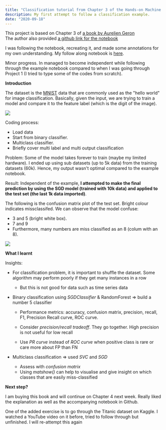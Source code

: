 ```yaml
---
title: "Classification tutorial from Chapter 3 of the Hands-on Machine Learning book"
description: My first attempt to follow a classification example.
date: "2020-09-18"
---
```


This project is based on Chapter 3 of [a book by Aurelien Geron](https://www.oreilly.com/library/view/hands-on-machine-learning/9781492032632/)  
The author also provided [a github link for the notebook](https://github.com/ageron/handson-ml2)

I was following the notebook, recreating it, and made some annotations for my own understanding. My follow along notebook is [here](https://github.com/Riyan-Aditya/MyBlog/tree/master/Other%20notebooks).

Minor progress. In managed to become independent while following through the example notebook compared to when I was going through Project 1 (I tried to type some of the codes from scratch).

**Introduction**

The dataset is the [MNIST](https://en.wikipedia.org/wiki/MNIST_database) data that are commonly used as the "hello world" for image classification. Basically, given the input, we are trying to train a model and compare it to the feature label (which is the digit of the image).

![](https://griyanaditya.files.wordpress.com/2020/09/image-2.png?w=633)

Coding process:

- Load data
- Start from binary classifier.
- Multiclass classifier.
- Briefly cover multi label and multi output classification

Problem: Some of the model takes forever to train (maybe my limited hardware). I ended up using sub datasets (up to 5k data) from the training datasets (60k). Hence, my output wasn't optimal compared to the example notebook.

Result: Independent of the example, **I attempted to make the final prediction by using the SGD model (trained with 10k data) and applied to the test set (the last 1k data imported)**.

The following is the confusion matrix plot of the test set. Bright colour indicates missclassifed. We can observe that the model confuse:

- 3 and 5 (bright white box).
- 7 and 9
- Furthermore, many numbers are miss classified as an 8 (colum with an 8).

![](https://griyanaditya.files.wordpress.com/2020/09/image-5.png?w=345)

**What I learnt**

Insights:

- For classification problem, it is important to shuffle the dataset. Some algorithm may perform poorly if they get many instances in a row
    - But this is not good for data such as time series data
- Binary classification using _SGDClassifier_ & RandomForest => build a number 5 classifier
    
    - Performance metrics: accuracy, confusion matrix, precision, recall, F1, Precision Recall curve, ROC curve.
    
    - Consider _precision/recall tradeoff_. They go together. High precision is not useful for low recall
    - Use _PR curve_ instead of _ROC curve_ when positive class is rare or care more about FP than FN
- Multiclass classification => used _SVC_ and _SGD_
    - Assess with _confusion matrix_
    - Using _matshow()_ can help to visualise and give insight on which classes that are easily miss-classified

**Next step?**

I am buying this book and will continue on Chapter 4 next week. Really liked the explanation as well as the accompanying notebook in Github.

One of the added exercise is to go through the Titanic dataset on Kaggle. I watched a YouTube video on it before, tried to follow through but unfinished. I will re-attempt this again
